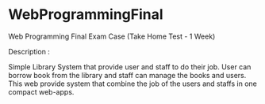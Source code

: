 # WebProgrammingFinal
Web Programming Final Exam Case (Take Home Test - 1 Week)

Description :

Simple Library System that provide user and staff to do their job.
User can borrow book from the library and staff can manage the books and users.
This web provide system that combine the job of the users and staffs in one compact web-apps.

